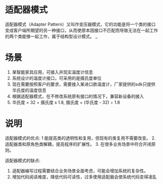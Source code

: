 # 适配器模式
适配器模式（Adapter Pattern）又叫作变压器模式，它的功能是将一个类的接口变成客户端所期望的另一种接口，从而使原本因接口不匹配而导致无法在一起工作的两个类能够一起工作，属于结构型设计模式。 _

# 场景
1. 某智能家具应用，可接入并现实温度计信息
2. 系统设计的温度计接口，可采用的是摄氏度单位
3. 现在需要按照客户的要求，需要接入某进口款温度计，厂家提供的sdk只提供华氏度的温度信息
4. 根据适配器模式，在不修改系统原有接口的情况下，兼容新设备的接入
5. 华氏度 = 32 + 摄氏度 x 1.8, 摄氏度 = (华氏度 - 32) ÷ 1.8

# 说明
适配器模式的优点:
1 能提高类的透明性和复用，但现有的类复用不需要改变。 
2. 适配器类和原角色类解耦，提高程序的扩展性。 
3. 在很多业务场景中符合开闭原则。
 
适配器模式的缺点: 
1. 适配器编写过程需要结合业务场景全面考虑，可能会增加系统的复杂性。 
2. 增加代码阅读难度，降低代码可读性，过多使用适配器会使系统代码变得凌乱
